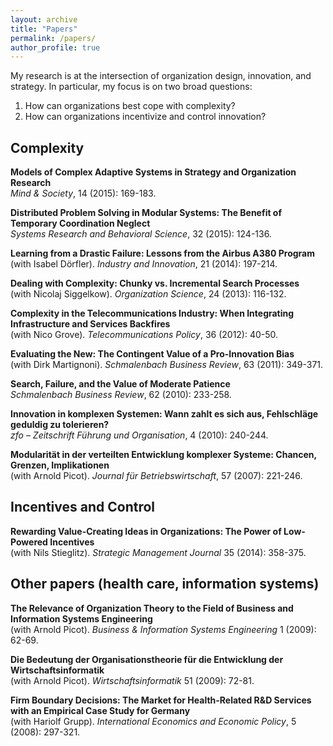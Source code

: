 ```yaml
---
layout: archive
title: "Papers"
permalink: /papers/
author_profile: true
---
```


My research is at the intersection of organization design, innovation, and strategy. In particular, my focus is on two broad questions:

1. How can organizations best cope with complexity?
2. How can organizations incentivize and control innovation?

## Complexity

**Models of Complex Adaptive Systems in Strategy and Organization Research**  
*Mind & Society*, 14 (2015): 169-183.

**Distributed Problem Solving in Modular Systems: The Benefit of Temporary Coordination Neglect**  
*Systems Research and Behavioral Science*, 32 (2015): 124-136.

**Learning from a Drastic Failure: Lessons from the Airbus A380 Program**  
(with Isabel Dörfler). *Industry and Innovation*, 21 (2014): 197-214.

**Dealing with Complexity: Chunky vs. Incremental Search Processes**  
(with Nicolaj Siggelkow). *Organization Science*, 24 (2013): 116-132.

**Complexity in the Telecommunications Industry: When Integrating Infrastructure and Services Backfires**  
(with Nico Grove). *Telecommunications Policy*, 36 (2012): 40-50.

**Evaluating the New: The Contingent Value of a Pro-Innovation Bias**  
(with Dirk Martignoni). *Schmalenbach Business Review*, 63 (2011): 349-371.

**Search, Failure, and the Value of Moderate Patience**  
*Schmalenbach Business Review*, 62 (2010): 233-258.

**Innovation in komplexen Systemen: Wann zahlt es sich aus, Fehlschläge geduldig zu tolerieren?**  
*zfo – Zeitschrift Führung und Organisation*, 4 (2010): 240-244.

**Modularität in der verteilten Entwicklung komplexer Systeme: Chancen, Grenzen, Implikationen**  
(with Arnold Picot). *Journal für Betriebswirtschaft*, 57 (2007): 221-246.

## Incentives and Control

**Rewarding Value-Creating Ideas in Organizations: The Power of Low-Powered Incentives**  
(with Nils Stieglitz). *Strategic Management Journal* 35 (2014): 358-375.

## Other papers (health care, information systems)

**The Relevance of Organization Theory to the Field of Business and Information Systems Engineering**  
(with Arnold Picot). *Business & Information Systems Engineering* 1 (2009): 62-69.

**Die Bedeutung der Organisationstheorie für die Entwicklung der Wirtschaftsinformatik**  
(with Arnold Picot). *Wirtschaftsinformatik* 51 (2009): 72-81.

**Firm Boundary Decisions: The Market for Health-Related R&D Services with an Empirical Case Study for Germany**  
(with Hariolf Grupp). *International Economics and Economic Policy*, 5 (2008): 297-321.
